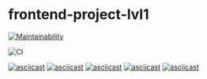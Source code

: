 # frontend-project-lvl1

[![Maintainability](https://api.codeclimate.com/v1/badges/be03679117471128b0ae/maintainability)](https://codeclimate.com/github/DaniilStr/frontend-project-lvl1/maintainability)

![CI](https://github.com/DaniilStr/frontend-project-lvl1/workflows/CI/badge.svg)


[![asciicast](https://asciinema.org/a/h1sVMsb7u4sptytfFG1CgDsd7.svg)](https://asciinema.org/a/h1sVMsb7u4sptytfFG1CgDsd7)
[![asciicast](https://asciinema.org/a/e1TNC4yloYIzN06zLM1kHvxKA.svg)](https://asciinema.org/a/e1TNC4yloYIzN06zLM1kHvxKA)
[![asciicast](https://asciinema.org/a/mLoOy5Y1cE3n8wsYOVRvIPB2n.svg)](https://asciinema.org/a/mLoOy5Y1cE3n8wsYOVRvIPB2n)
[![asciicast](https://asciinema.org/a/IB9sd7950FinxQvYk1kxEkFwM.svg)](https://asciinema.org/a/IB9sd7950FinxQvYk1kxEkFwM)
[![asciicast](https://asciinema.org/a/SfRbhVEfBvbX2rQxaM6hhYPwx.svg)](https://asciinema.org/a/SfRbhVEfBvbX2rQxaM6hhYPwx)
